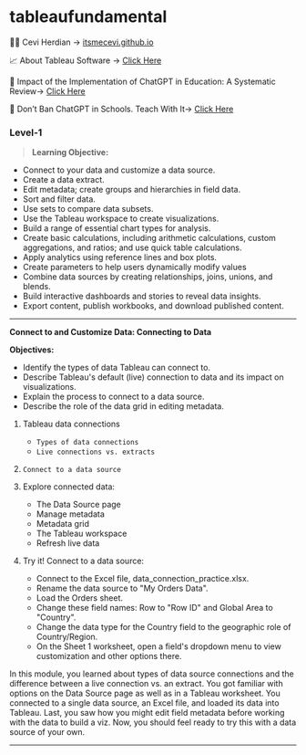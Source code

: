 # tableaufundamental

🤷‍♂️ Cevi Herdian -> [itsmecevi.github.io](https://itsmecevi.github.io/) 

📈 About Tableau Software -> [Click Here](https://www.tableau.com/about)

🏫 Impact of the Implementation of ChatGPT in Education: A Systematic Review-> [Click Here](https://www.mdpi.com/2073-431X/12/8/153)

🤖 Don’t Ban ChatGPT in Schools. Teach With It-> [Click Here](https://www.nytimes.com/2023/01/12/technology/chatgpt-schools-teachers.html)

### Level-1

> **Learning Objective:**

* Connect to your data and customize a data source.
* Create a data extract.
* Edit metadata; create groups and hierarchies in field data.
* Sort and filter data.
* Use sets to compare data subsets.
* Use the Tableau workspace to create visualizations.
* Build a range of essential chart types for analysis.
* Create basic calculations, including arithmetic calculations, custom aggregations, and ratios; and use quick table calculations.
* Apply analytics using reference lines and box plots.
* Create parameters to help users dynamically modify values
* Combine data sources by creating relationships, joins, unions, and blends.
* Build interactive dashboards and stories to reveal data insights.
* Export content, publish workbooks, and download published content.
____




**Connect to and Customize Data: Connecting to Data**

**Objectives:**

* Identify the types of data Tableau can connect to.
* Describe Tableau's default (live) connection to data and its impact on visualizations.
* Explain the process to connect to a data source.
* Describe the role of the data grid in editing metadata.

1.  Tableau data connections

    * `Types of data connections`
    * `Live connections vs. extracts`

2. `Connect to a data source`

3. Explore connected data:
   * The Data Source page
   * Manage metadata
   * Metadata grid
   * The Tableau workspace
   * Refresh live data
  
4. Try it! Connect to a data source:
   * Connect to the Excel file, data_connection_practice.xlsx.
   * Rename the data source to "My Orders Data".
   * Load the Orders sheet.
   * Change these field names: Row to "Row ID" and Global Area to "Country".
   * Change the data type for the Country field to the geographic role of Country/Region.
   * On the Sheet 1 worksheet, open a field's dropdown menu to view customization and other options there.

In this module, you learned about types of data source connections and the difference between a live connection vs. an extract. 
You got familiar with options on the Data Source page as well as in a Tableau worksheet. 
You connected to a single data source, an Excel file, and loaded its data into Tableau. 
Last, you saw how you might edit field metadata before working with the data to build a viz. 
Now, you should feel ready to try this with a data source of your own.

_____




